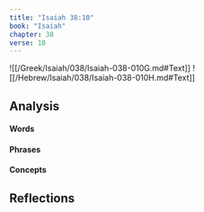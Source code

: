 ```yaml
---
title: "Isaiah 38:10"
book: "Isaiah"
chapter: 38
verse: 10
---
```

![[/Greek/Isaiah/038/Isaiah-038-010G.md#Text]]
![[/Hebrew/Isaiah/038/Isaiah-038-010H.md#Text]]

## Analysis

#### Words

#### Phrases

#### Concepts

## Reflections
